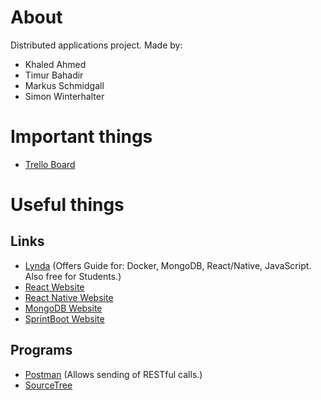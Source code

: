 # About

Distributed applications project.
Made by:
- Khaled Ahmed
- Timur Bahadir
- Markus Schmidgall
- Simon Winterhalter

# Important things

- [Trello Board](https://trello.com/b/Pwd63DWV/ss18-da-teama)

# Useful things

## Links

- [Lynda](https://www.lynda.com/) (Offers Guide for: Docker, MongoDB, React/Native, JavaScript. Also free for Students.)
- [React Website](https://reactjs.org/)
- [React Native Website](https://facebook.github.io/react-native/)
- [MongoDB Website](https://www.mongodb.com/de)
- [SprintBoot Website](https://projects.spring.io/spring-boot/)

## Programs

- [Postman](https://www.getpostman.com/) (Allows sending of RESTful calls.)
- [SourceTree](https://www.sourcetreeapp.com/)
